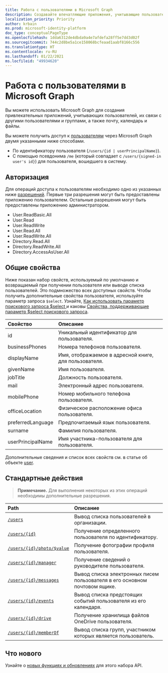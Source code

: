 ```yaml
---
title: Работа с пользователями в Microsoft Graph
description: Создавайте впечатляющие приложения, учитывающие пользователей, их связи с другими пользователями и группами, а также их почту, календарь и файлы.
localization_priority: Priority
author: krbain
ms.prod: microsoft-identity-platform
doc_type: conceptualPageType
ms.openlocfilehash: 1dda6312de4dbda9a4e7afdefa28ff5e7dd3d02f
ms.sourcegitcommit: 744c2d8be5a1ce158068bcfeaad1aabf8166c556
ms.translationtype: HT
ms.contentlocale: ru-RU
ms.lasthandoff: 01/22/2021
ms.locfileid: "49934620"
---
```

# <a name="working-with-users-in-microsoft-graph"></a>Работа с пользователями в Microsoft Graph

Вы можете использовать Microsoft Graph для создания привлекательных приложений, учитывающих пользователей, их связи с другими пользователями и группами, а также почту, календарь и файлы.

Вы можете получить доступ к [пользователям](user.md) через Microsoft Graph двумя указанными ниже способами.

- По идентификатору пользователя (`/users/{id | userPrincipalName}`).
- С помощью псевдонима `/me` (который совпадает с `/users/{signed-in user's id}`) для пользователя, вошедшего в систему.

## <a name="authorization"></a>Авторизация

Для операций доступа к пользователям необходимо одно из указанных ниже [разрешений](/graph/permissions-reference). Первые три разрешения могут быть предоставлены приложению пользователем. Остальные разрешения могут быть предоставлены приложению администратором.

- User.ReadBasic.All
- User.Read
- User.ReadWrite
- User.Read.All
- User.ReadWrite.All
- Directory.Read.All
- Directory.ReadWrite.All
- Directory.AccessAsUser.All

## <a name="common-properties"></a>Общие свойства

Ниже показан набор свойств, используемый по умолчанию и возвращаемый при получении пользователя или выводе списка пользователей. Это подмножество всех доступных свойств. Чтобы получить дополнительные свойства пользователя, используйте параметр запроса `$select`. Узнайте, [Как использовать параметр поискового запроса $select ](/graph/query-parameters#select-parameter) и каковы [Свойства, поддерживающие параметр $select поискового запроса](../resources/user.md#properties).

|Свойство |Описание |
|:----------|:-------------|
|id | Уникальный идентификатор для пользователя.|
|businessPhones | Номера телефонов пользователя.|
|displayName | Имя, отображаемое в адресной книге, для пользователя.|
|givenName| Имя пользователя. |
|jobTitle | Должность пользователя.|
|mail| Электронный адрес пользователя. |
|mobilePhone | Номер мобильного телефона пользователя.|
|officeLocation | Физическое расположение офиса пользователя.|
|preferredLanguage | Предпочитаемый язык пользователя.|
|surname| Фамилия пользователя. |
|userPrincipalName| Имя участника-пользователя для пользователя. |

Дополнительные сведения и список всех свойств см. в статье об объекте [user](user.md).

## <a name="common-operations"></a>Стандартные действия

> **Примечание.** Для выполнения некоторых из этих операций необходимы дополнительные разрешения.

| Path    | Описание |
|:---------|:-------------|
|[`/users`](../api/user-list.md) | Вывод списка пользователей в организации. |
|[`/users/{id}`](../api/user-get.md) | Получение определенного пользователя по идентификатору. |
|[`/users/{id}/photo/$value`](../api/profilephoto-get.md)| Получение фотографии профиля пользователя. |
|[`/users/{id}/manager`](../api/user-list-manager.md) | Получение сведений о руководителе пользователя. |
|[`/users/{id}/messages`](../api/user-list-messages.md)| Вывод списка электронных писем пользователя в его основном почтовом ящике. |
|[`/users/{id}/events`](../api/user-list-events.md) | Вывод списка предстоящих событий пользователя из его календаря. |
|[`/users/{id}/drive`](../api/drive-get.md)| Получение хранилища файлов OneDrive пользователя. |
|[`/users/{id}/memberOf`](../api/user-list-memberof.md)| Вывод списка групп, участником которых является пользователь. |

## <a name="whats-new"></a>Что нового
Узнайте о [новых функциях и обновлениях](/graph/whats-new-overview) для этого набора API.